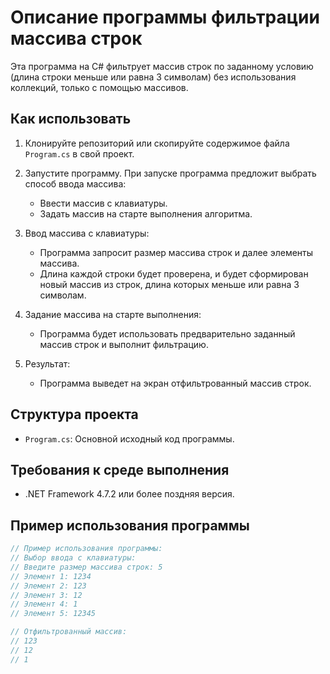 # Описание программы фильтрации массива строк

Эта программа на C# фильтрует массив строк по заданному условию (длина строки меньше или равна 3 символам) без использования коллекций, только с помощью массивов.

## Как использовать

1. Клонируйте репозиторий или скопируйте содержимое файла `Program.cs` в свой проект.

2. Запустите программу. При запуске программа предложит выбрать способ ввода массива:
   - Ввести массив с клавиатуры.
   - Задать массив на старте выполнения алгоритма.

3. Ввод массива с клавиатуры:
   - Программа запросит размер массива строк и далее элементы массива.
   - Длина каждой строки будет проверена, и будет сформирован новый массив из строк, длина которых меньше или равна 3 символам.

4. Задание массива на старте выполнения:
   - Программа будет использовать предварительно заданный массив строк и выполнит фильтрацию.

5. Результат:
   - Программа выведет на экран отфильтрованный массив строк.

## Структура проекта

- `Program.cs`: Основной исходный код программы.

## Требования к среде выполнения

- .NET Framework 4.7.2 или более поздняя версия.

## Пример использования программы

```csharp
// Пример использования программы:
// Выбор ввода с клавиатуры:
// Введите размер массива строк: 5
// Элемент 1: 1234
// Элемент 2: 123
// Элемент 3: 12
// Элемент 4: 1
// Элемент 5: 12345

// Отфильтрованный массив:
// 123
// 12
// 1
